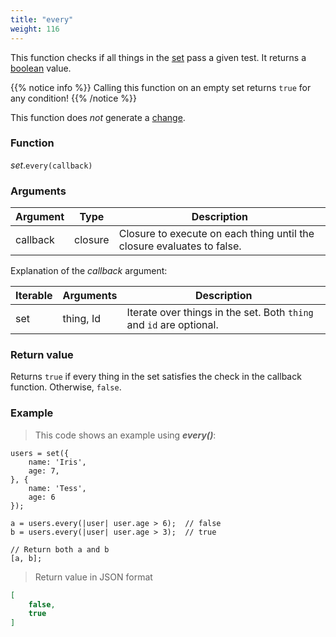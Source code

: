 ```yaml
---
title: "every"
weight: 116
---
```


This function checks if all things in the [set](..) pass a given test. It returns a [boolean](../../bool) value.

{{% notice info %}}
Calling this function on an empty set returns `true` for any condition!
{{% /notice %}}

This function does *not* generate a [change](../../../overview/changes).

### Function

*set*.`every(callback)`

### Arguments

Argument | Type | Description
-------- | ---- | -----------
callback | closure | Closure to execute on each thing until the closure evaluates to false.

Explanation of the *callback* argument:

Iterable | Arguments   | Description
-------- | ----------- | -----------
set      | thing, Id | Iterate over things in the set. Both `thing` and `id` are optional.

### Return value

Returns `true` if every thing in the set satisfies the check in the callback function. Otherwise, `false`.

### Example

> This code shows an example using ***every()***:

```thingsdb,json_response
users = set({
    name: 'Iris',
    age: 7,
}, {
    name: 'Tess',
    age: 6
});

a = users.every(|user| user.age > 6);  // false
b = users.every(|user| user.age > 3);  // true

// Return both a and b
[a, b];
```

> Return value in JSON format

```json
[
    false,
    true
]
```
